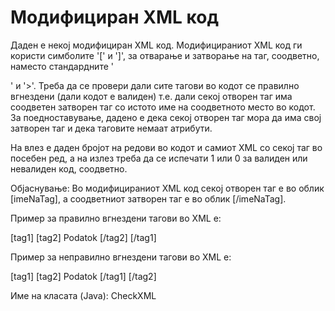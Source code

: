 # Модифициран XML код
Даден е некој модифициран XML код. Модифицираниот XML код ги користи симболите '[' и ']', за 
отварање и затворање на таг, соодветно, наместо стандардните '

' и '>'. Треба да се провери дали сите тагови во кодот се правилно вгнездени (дали кодот е валиден) т.е.
дали секој отворен таг има соодветен затворен таг со истото име на соодветното место во кодот. 
За поедноставување, дадено е дека секој отворен таг мора да има свој затворен таг и дека таговите
немаат атрибути.

На влез е даден бројот на редови во кодот и самиот XML со секој таг во посебен ред, а на излез треба
да се испечати 1 или 0 за валиден или невалиден код, соодветно.

Објаснување: Во модифицираниот XML код секој отворен таг е во облик [imeNaTag], а соодветниот затворен
таг е во облик [/imeNaTag].

Пример за правилно вгнездени тагови во XML e:

[tag1] [tag2] Podatok [/tag2] [/tag1]

Пример за неправилно вгнездени тагови во XML e:

[tag1] [tag2] Podatok [/tag1] [/tag2]

Име на класата (Java): CheckXML